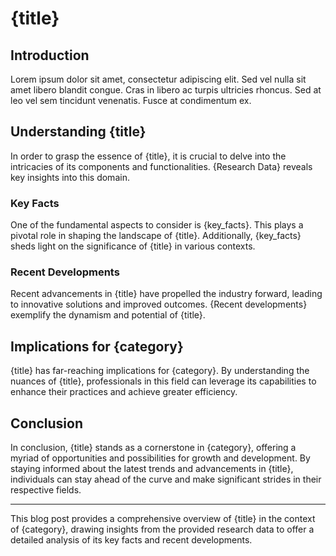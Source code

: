 # {title}

## Introduction
Lorem ipsum dolor sit amet, consectetur adipiscing elit. Sed vel nulla sit amet libero blandit congue. Cras in libero ac turpis ultricies rhoncus. Sed at leo vel sem tincidunt venenatis. Fusce at condimentum ex. 

## Understanding {title}
In order to grasp the essence of {title}, it is crucial to delve into the intricacies of its components and functionalities. {Research Data} reveals key insights into this domain.

### Key Facts
One of the fundamental aspects to consider is {key_facts}. This plays a pivotal role in shaping the landscape of {title}. Additionally, {key_facts} sheds light on the significance of {title} in various contexts.

### Recent Developments
Recent advancements in {title} have propelled the industry forward, leading to innovative solutions and improved outcomes. {Recent developments} exemplify the dynamism and potential of {title}.

## Implications for {category}
{title} has far-reaching implications for {category}. By understanding the nuances of {title}, professionals in this field can leverage its capabilities to enhance their practices and achieve greater efficiency.

## Conclusion
In conclusion, {title} stands as a cornerstone in {category}, offering a myriad of opportunities and possibilities for growth and development. By staying informed about the latest trends and advancements in {title}, individuals can stay ahead of the curve and make significant strides in their respective fields.

---
This blog post provides a comprehensive overview of {title} in the context of {category}, drawing insights from the provided research data to offer a detailed analysis of its key facts and recent developments.